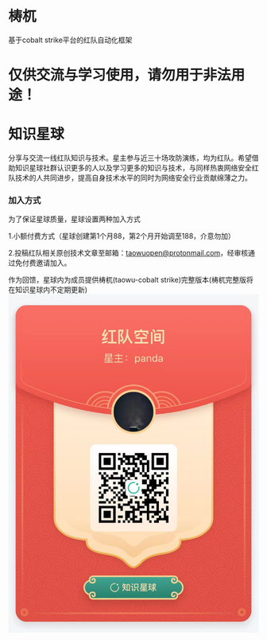 # 梼杌
基于cobalt strike平台的红队自动化框架


# 仅供交流与学习使用，请勿用于非法用途！


# 知识星球
分享与交流一线红队知识与技术。星主参与近三十场攻防演练，均为红队。希望借助知识星球社群认识更多的人以及学习更多的知识与技术，与同样热衷网络安全红队技术的人共同进步，提高自身技术水平的同时为网络安全行业贡献绵薄之力。
### 加入方式
为了保证星球质量，星球设置两种加入方式

1.小额付费方式（星球创建第1个月88，第2个月开始调至188，介意勿加）

2.投稿红队相关原创技术文章至邮箱：taowuopen@protonmail.com，经审核通过免付费邀请加入。

作为回馈，星球内为成员提供梼杌(taowu-cobalt strike)完整版本(梼杌完整版将在知识星球内不定期更新)
![](img/xingqiu.jpg)
